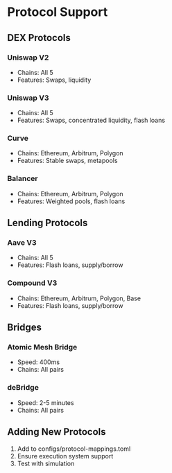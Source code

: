 # Protocol Support

## DEX Protocols

### Uniswap V2
- Chains: All 5
- Features: Swaps, liquidity

### Uniswap V3
- Chains: All 5
- Features: Swaps, concentrated liquidity, flash loans

### Curve
- Chains: Ethereum, Arbitrum, Polygon
- Features: Stable swaps, metapools

### Balancer
- Chains: Ethereum, Arbitrum, Polygon  
- Features: Weighted pools, flash loans

## Lending Protocols

### Aave V3
- Chains: All 5
- Features: Flash loans, supply/borrow

### Compound V3
- Chains: Ethereum, Arbitrum, Polygon, Base
- Features: Flash loans, supply/borrow

## Bridges

### Atomic Mesh Bridge
- Speed: 400ms
- Chains: All pairs

### deBridge
- Speed: 2-5 minutes
- Chains: All pairs

## Adding New Protocols
1. Add to configs/protocol-mappings.toml
2. Ensure execution system support
3. Test with simulation
